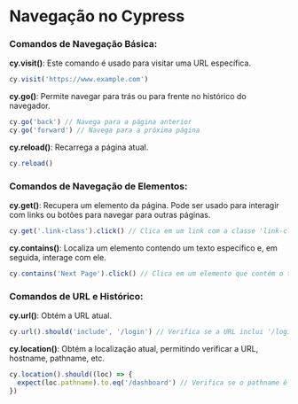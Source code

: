 # Navegação no Cypress

### Comandos de Navegação Básica:

**cy.visit()**: Este comando é usado para visitar uma URL específica.
   ```javascript
   cy.visit('https://www.example.com')
   ```

**cy.go()**: Permite navegar para trás ou para frente no histórico do navegador.
   ```javascript
   cy.go('back') // Navega para a página anterior
   cy.go('forward') // Navega para a próxima página
   ```

**cy.reload()**: Recarrega a página atual.
   ```javascript
   cy.reload()
   ```

### Comandos de Navegação de Elementos:

**cy.get()**: Recupera um elemento da página. Pode ser usado para interagir com links ou botões para navegar para outras páginas.
   ```javascript
   cy.get('.link-class').click() // Clica em um link com a classe 'link-class'
   ```

**cy.contains()**: Localiza um elemento contendo um texto específico e, em seguida, interage com ele.
   ```javascript
   cy.contains('Next Page').click() // Clica em um elemento que contém o texto 'Next Page'
   ```

### Comandos de URL e Histórico:

**cy.url()**: Obtém a URL atual.
   ```javascript
   cy.url().should('include', '/login') // Verifica se a URL inclui '/login'
   ```

**cy.location()**: Obtém a localização atual, permitindo verificar a URL, hostname, pathname, etc.
   ```javascript
   cy.location().should((loc) => {
     expect(loc.pathname).to.eq('/dashboard') // Verifica se o pathname é '/dashboard'
   })
   ```